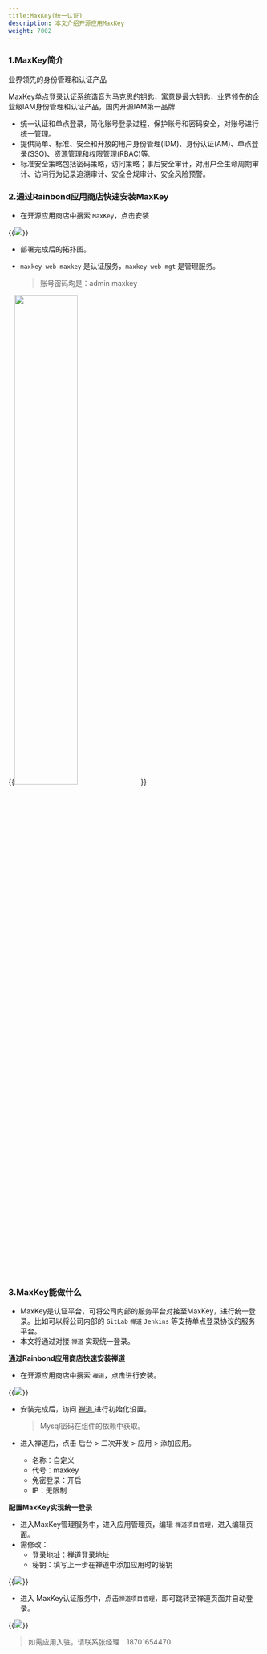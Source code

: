 ```yaml
---
title:MaxKey(统一认证)
description: 本文介绍开源应用MaxKey
weight: 7002
---
```


### 1.MaxKey简介

业界领先的身份管理和认证产品

MaxKey单点登录认证系统谐音为马克思的钥匙，寓意是最大钥匙，业界领先的企业级IAM身份管理和认证产品，国内开源IAM第一品牌

-  统一认证和单点登录，简化账号登录过程，保护账号和密码安全，对账号进行统一管理。
-  提供简单、标准、安全和开放的用户身份管理(IDM)、身份认证(AM)、单点登录(SSO)、资源管理和权限管理(RBAC)等.
-  标准安全策略包括密码策略，访问策略；事后安全审计，对用户全生命周期审计、访问行为记录追溯审计、安全合规审计、安全风险预警。

### 2.通过Rainbond应用商店快速安装MaxKey

* 在开源应用商店中搜索 `MaxKey`，点击安装

{{<image src="https://grstatic.oss-cn-shanghai.aliyuncs.com/docs/5.4/opensource-app/maxkey/maxkey-install.png">}}

* 部署完成后的拓扑图。

* `maxkey-web-maxkey` 是认证服务，`maxkey-web-mgt` 是管理服务。
  > 账号密码均是：admin   maxkey

{{<image src="https://grstatic.oss-cn-shanghai.aliyuncs.com/docs/5.4/opensource-app/maxkey/tuoputu.png" width="50%">}}

### 3.MaxKey能做什么

* MaxKey是认证平台，可将公司内部的服务平台对接至MaxKey，进行统一登录。比如可以将公司内部的 `GitLab` `禅道` `Jenkins` 等支持单点登录协议的服务平台。
* 本文将通过对接  `禅道` 实现统一登录。

**通过Rainbond应用商店快速安装禅道**

* 在开源应用商店中搜索 `禅道`，点击进行安装。

{{<image src="https://grstatic.oss-cn-shanghai.aliyuncs.com/docs/5.4/opensource-app/maxkey/zentao.png">}}

* 安装完成后，访问 [禅道 ](https://www.zentao.net/book)进行初始化设置。

  > Mysql密码在组件的依赖中获取。

* 进入禅道后，点击  后台 > 二次开发 > 应用 > 添加应用。
  * 名称：自定义
  * 代号：maxkey
  * 免密登录：开启
  * IP：无限制

**配置MaxKey实现统一登录**

* 进入MaxKey管理服务中，进入应用管理页，编辑 `禅道项目管理`，进入编辑页面。
* 需修改：
  * 登录地址：禅道登录地址
  * 秘钥：填写上一步在禅道中添加应用时的秘钥


{{<image src="https://grstatic.oss-cn-shanghai.aliyuncs.com/docs/5.4/opensource-app/maxkey/maxkey-config.png">}}

* 进入 MaxKey认证服务中，点击`禅道项目管理`，即可跳转至禅道页面并自动登录。

{{<image src="https://static.goodrain.com/images/maxkey-zentao.gif">}}


> 如需应用入驻，请联系张经理：18701654470


